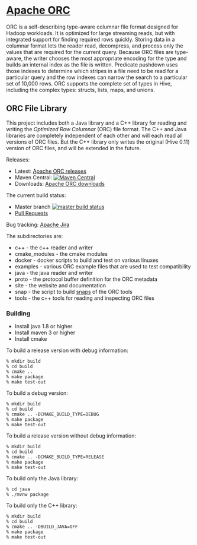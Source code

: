 # [Apache ORC](https://orc.apache.org/)

ORC is a self-describing type-aware columnar file format designed for
Hadoop workloads. It is optimized for large streaming reads, but with
integrated support for finding required rows quickly. Storing data in
a columnar format lets the reader read, decompress, and process only
the values that are required for the current query. Because ORC files
are type-aware, the writer chooses the most appropriate encoding for
the type and builds an internal index as the file is written.
Predicate pushdown uses those indexes to determine which stripes in a
file need to be read for a particular query and the row indexes can
narrow the search to a particular set of 10,000 rows. ORC supports the
complete set of types in Hive, including the complex types: structs,
lists, maps, and unions.

## ORC File Library

This project includes both a Java library and a C++ library for reading and writing the _Optimized Row Columnar_ (ORC) file format. The C++ and Java libraries are completely independent of each other and will each read all versions of ORC files. But the C++ library only writes the original (Hive 0.11) version of ORC files, and will be extended in the future.

Releases:
* Latest: <a href="http://orc.apache.org/releases">Apache ORC releases</a>
* Maven Central: <a href="http://search.maven.org/#search%7Cga%7C1%7Cg%3A%22org.apache.orc%22">![Maven Central](https://maven-badges.herokuapp.com/maven-central/org.apache.orc/orc/badge.svg)</a>
* Downloads: <a href="http://orc.apache.org/downloads">Apache ORC downloads</a>

The current build status:
* Master branch <a href="https://travis-ci.org/apache/orc/branches">
![master build status](https://travis-ci.org/apache/orc.svg?branch=master)</a>
* <a href="https://travis-ci.org/apache/orc/pull_requests">Pull Requests</a>


Bug tracking: <a href="http://orc.apache.org/bugs">Apache Jira</a>


The subdirectories are:
* c++ - the c++ reader and writer
* cmake_modules - the cmake modules 
* docker - docker scripts to build and test on various linuxes
* examples - various ORC example files that are used to test compatibility
* java - the java reader and writer
* proto - the protocol buffer definition for the ORC metadata
* site - the website and documentation
* snap - the script to build [snaps](https://snapcraft.io/) of the ORC tools 
* tools - the c++ tools for reading and inspecting ORC files

### Building

* Install java 1.8 or higher 
* Install maven 3 or higher
* Install cmake

To build a release version with debug information:
```shell
% mkdir build
% cd build
% cmake ..
% make package
% make test-out

```

To build a debug version:
```shell
% mkdir build
% cd build
% cmake .. -DCMAKE_BUILD_TYPE=DEBUG
% make package
% make test-out

```

To build a release version without debug information:
```shell
% mkdir build
% cd build
% cmake .. -DCMAKE_BUILD_TYPE=RELEASE
% make package
% make test-out

```

To build only the Java library:
```shell
% cd java
% ./mvnw package 

```

To build only the C++ library:
```shell
% mkdir build
% cd build
% cmake .. -DBUILD_JAVA=OFF
% make package
% make test-out

```
